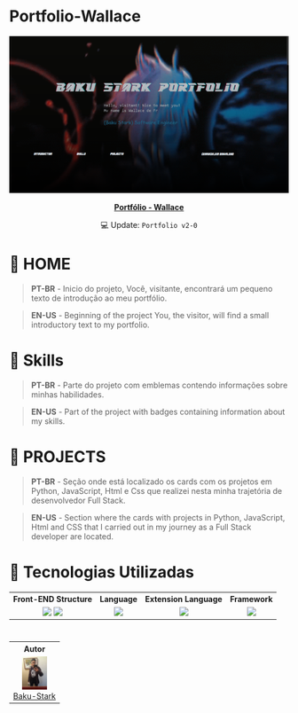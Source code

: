 # Portfolio-Wallace

<div align="center">

<img src="assets/img/portfolio.png" alt="Portfolio-Wallace" />

**[Portfólio - Wallace](https://baku-stark.github.io/Portfolio-Wallace/index.html)**

	
💻 Update: `Portfolio v2-0`

</div>

#

# 👾 HOME

> **PT-BR** - Inicio do projeto, Você, visitante, encontrará um pequeno texto de introdução ao meu portfólio.

> **EN-US** - Beginning of the project You, the visitor, will find a small introductory text to my portfolio.

#

# 👾 Skills

> **PT-BR** - Parte do projeto com emblemas contendo informações sobre minhas habilidades.

> **EN-US** - Part of the project with badges containing information about my skills.

# 👾 PROJECTS

> **PT-BR** - Seção onde está localizado os cards com os projetos em Python, JavaScript, Html e Css que realizei nesta minha trajetória de desenvolvedor Full Stack.

> **EN-US** - Section where the cards with projects in Python, JavaScript, Html and CSS that I carried out in my journey as a Full Stack developer are located.

#

#

# 👾 Tecnologias Utilizadas

<table>
    <tr>
        <th columnspan=2>Front-END Structure</th>
        <th columnspan=1>Language</th>
        <th columnspan=1>Extension Language</th>
        <th columnspan=1>Framework</th>
    </tr>
    <tr align="center">
        <td>
            <img width="50" src="https://cdn.jsdelivr.net/gh/devicons/devicon/icons/html5/html5-plain.svg"/>
            <img width="50" src="https://cdn.jsdelivr.net/gh/devicons/devicon/icons/css3/css3-plain.svg"/>
        </td>
        <td>
            <img width="50" src="https://cdn.jsdelivr.net/gh/devicons/devicon/icons/javascript/javascript-original.svg"/>
        </td>
        <td>
            <img width="65" src="https://cdn.jsdelivr.net/gh/devicons/devicon/icons/sass/sass-original.svg"/>
        </td>
        <td>
            <img width="65" src="https://cdn.jsdelivr.net/gh/devicons/devicon/icons/bootstrap/bootstrap-plain.svg"/>
        </td>
    </tr>
</table>

#

<table>
    <tr align="center">
        <th>Autor</th>
    </tr>
    <tr align="center">
        <td>
            <img height="60" src="configPort/portimagens/wallace.jpg">
            <br>
            <a href="https://github.com/Baku-Stark">Baku-Stark</a>
        </td>
    </tr>
</table>
